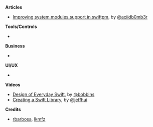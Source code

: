 **Articles**

* [Improving system modules support in swiftpm](http://ankit.im/swift/2016/03/26/improving-system-modules-support-in-swiftpm/), by [@aciidb0mb3r](https://twitter.com/aciidb0mb3r)

**Tools/Controls**

* 

**Business**

*


**UI/UX**

* 

**Videos**

* [Design of Everyday Swift](https://realm.io/news/tryswift-rachel-bobbins-design-everyday-swift/), by [@bobbins](https://twitter.com/bobbins)
* [Creating a Swift Library](https://realm.io/news/tryswift-jeff-hui-creating-a-swift-library/), by [@jeffhui](https://twitter.com/jeffhui)

**Credits**

* [rbarbosa](https://github.com/rbarbosa), [lkmfz](https://github.com/lkfmz)